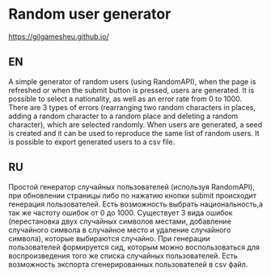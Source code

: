 # Random user generator
https://gilgamesheu.github.io/

## EN

A simple generator of random users (using RandomAPI), when the page is refreshed or when the submit button is pressed, users are generated. It is possible to select a nationality, as well as an error rate from 0 to 1000. There are 3 types of errors (rearranging two random characters in places, adding a random character to a random place and deleting a random character), which are selected randomly. When users are generated, a seed is created and it can be used to reproduce the same list of random users. It is possible to export generated users to a csv file.

## RU

Простой генератор случайных пользователей (используя RandomAPI), при обновлении страницы либо по нажатию кнопки submit происходит генерация пользователей. Есть возможность выбрать национальность,а так же частоту ошибок от 0 до 1000. Существует 3 вида ошибок (перестановка двух случайных символов местами, добавление случайного символа в случайное место и удаление случайного символа),  которые выбираются случайно. При генерации пользователей формируется сид, которым можно воспользоваться для воспроизведения того же списка случайных пользователей. Есть возможность экспорта сгенерированных пользователей в csv файл.
